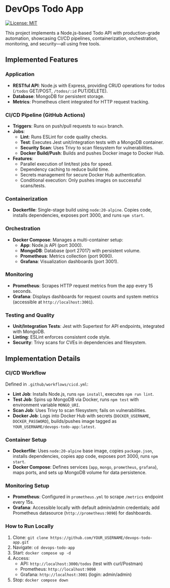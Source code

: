 # DevOps Todo App


[![License: MIT](https://img.shields.io/badge/License-MIT-yellow.svg)](https://opensource.org/licenses/MIT)

This project implements a Node.js-based Todo API with production-grade automation, showcasing CI/CD pipelines, containerization, orchestration, monitoring, and security—all using free tools.

## Implemented Features

### Application
- **RESTful API**: Node.js with Express, providing CRUD operations for todos (`/todos` GET/POST, `/todos/:id` PUT/DELETE).
- **Database**: MongoDB for persistent storage.
- **Metrics**: Prometheus client integrated for HTTP request tracking.

### CI/CD Pipeline (GitHub Actions)
- **Triggers**: Runs on push/pull requests to `main` branch.
- **Jobs**:
  - **Lint**: Runs ESLint for code quality checks.
  - **Test**: Executes Jest unit/integration tests with a MongoDB container.
  - **Security Scan**: Uses Trivy to scan filesystem for vulnerabilities.
  - **Docker Build/Push**: Builds and pushes Docker image to Docker Hub.
- **Features**:
  - Parallel execution of lint/test jobs for speed.
  - Dependency caching to reduce build time.
  - Secrets management for secure Docker Hub authentication.
  - Conditional execution: Only pushes images on successful scans/tests.

### Containerization
- **Dockerfile**: Single-stage build using `node:20-alpine`. Copies code, installs dependencies, exposes port 3000, and runs `npm start`.

### Orchestration
- **Docker Compose**: Manages a multi-container setup:
  - **App**: Node.js API (port 3000).
  - **MongoDB**: Database (port 27017) with persistent volume.
  - **Prometheus**: Metrics collection (port 9090).
  - **Grafana**: Visualization dashboards (port 3001).

### Monitoring
- **Prometheus**: Scrapes HTTP request metrics from the app every 15 seconds.
- **Grafana**: Displays dashboards for request counts and system metrics (accessible at `http://localhost:3001`).

### Testing and Quality
- **Unit/Integration Tests**: Jest with Supertest for API endpoints, integrated with MongoDB.
- **Linting**: ESLint enforces consistent code style.
- **Security**: Trivy scans for CVEs in dependencies and filesystem.

## Implementation Details


### CI/CD Workflow
Defined in `.github/workflows/cicd.yml`:
- **Lint Job**: Installs Node.js, runs `npm install`, executes `npm run lint`.
- **Test Job**: Spins up MongoDB via Docker, runs `npm test` with environment variable `MONGO_URI`.
- **Scan Job**: Uses Trivy to scan filesystem; fails on vulnerabilities.
- **Docker Job**: Logs into Docker Hub with secrets (`DOCKER_USERNAME`, `DOCKER_PASSWORD`), builds/pushes image tagged as `YOUR_USERNAME/devops-todo-app:latest`.

### Container Setup
- **Dockerfile**: Uses `node:20-alpine` base image, copies `package.json`, installs dependencies, copies app code, exposes port 3000, runs `npm start`.
- **Docker Compose**: Defines services (`app`, `mongo`, `prometheus`, `grafana`), maps ports, and sets up MongoDB volume for data persistence.

### Monitoring Setup
- **Prometheus**: Configured in `prometheus.yml` to scrape `/metrics` endpoint every 15s.
- **Grafana**: Accessible locally with default admin/admin credentials; add Prometheus datasource (`http://prometheus:9090`) for dashboards.

### How to Run Locally
1. Clone: `git clone https://github.com/YOUR_USERNAME/devops-todo-app.git`
2. Navigate: `cd devops-todo-app`
3. Start: `docker compose up -d`
4. Access:
   - API: `http://localhost:3000/todos` (test with curl/Postman)
   - Prometheus: `http://localhost:9090`
   - Grafana: `http://localhost:3001` (login: admin/admin)
5. Stop: `docker compose down`


